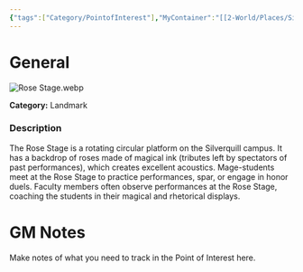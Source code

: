 ```yaml
---
{"tags":["Category/PointofInterest"],"MyContainer":"[[2-World/Places/Silverquill Campus.md|Silverquill Campus]]","MyCategory":"Landmark","obsidianUIMode":"preview","image":"Rose Stage.webp","dg-publish":true,"permalink":"/2-world/points-of-interest/the-rose-stage/","dgPassFrontmatter":true,"updated":"2025-09-29T15:33:04.000+01:00"}
---
```



# General

![Rose Stage.webp](/img/user/z_Assets/Maps/Rose%20Stage.webp)

**Category:** Landmark

### Description
The Rose Stage is a rotating circular platform on the Silverquill campus. It has a backdrop of roses made of magical ink (tributes left by spectators of past performances), which creates excellent acoustics. Mage-students meet at the Rose Stage to practice performances, spar, or engage in honor duels. Faculty members often observe performances at the Rose Stage, coaching the students in their magical and rhetorical displays.

# GM Notes

Make notes of what you need to track in the Point of Interest here. 


